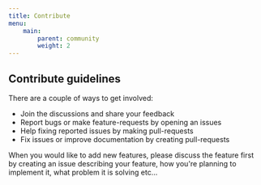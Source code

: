 ```yaml
---
title: Contribute
menu:
    main:
        parent: community
        weight: 2
---
```


## Contribute guidelines

There are a couple of ways to get involved:

* Join the discussions and share your feedback
* Report bugs or make feature-requests by opening an issues
* Help fixing reported issues by making pull-requests
* Fix issues or improve documentation by creating pull-requests

When you would like to add new features, please discuss the feature first
by creating an issue describing your feature, how you're planning to implement
it, what problem it is solving etc...

